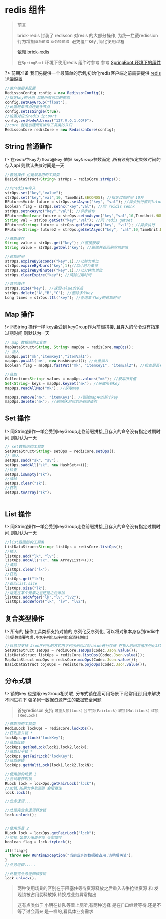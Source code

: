 # redis 组件

> 前言
>
> brick-redis 封装了 redisson 对redis 的大部分操作, 为统一拦截redission 行为增加`业务前缀`  `业务锁前缀` `避免僵尸key ,简化使用过程
>
> [依赖 brick-redis ](/getter?brick-redis) 
>
> 在`SpringBoot` 环境下使用redis 组件时参考 参考 [SpringBoot 环境下的组件]() 

?> 前期准备 我们先提供一个最简单的示例,初始化redis客户端之前需要提供 [redis详细配置]()

``` javascript
//客户端相关配置
RedissonConfig config = new RedissonConfig();
//指定key的分组 就是所有可以的前缀
config.setKeyGroup("float");
//设置是单节点还是多节点
config.setIsSingle(true);
//设置对应的redis ip:port
config.setNodeAddress("127.0.0.1:6379");
//core 就是创建所有操作工具类的入口
RedissonCore redisCore = new RedissonCore(config);
```

## String 普通操作

!> 在redis中key为 float@key 依据 keyGroup参数而定 ,所有没有指定失效时间的 存入api 则默认失效时间是一天 

```javascript
//普通操作 也是最常用的工具类
BasicDataStruct<String> strOps = redisCore.strOps();

//向redis中存入
strOps.set("key","value"); 
strOps.set("key","val",10, TimeUnit.SECONDS); //指定过期时间 10秒
RFuture<Void> future = strOps.setAsync("key", "val"); //异步执行直到future.get 阻塞返回
boolean flag = strOps.setnx("key","val"); //同 reidis sennx
strOps.setnxAsync("key","val"); //异步操作
RFuture<Boolean> future = strOps.setnxAsync("key","val",10,TimeUnit.HOURS); //异步执行指定过期时间 10小时
String val = strOps.getSet("key","val"); //同 redis getset
RFuture<String> future = strOps.getSetAsync("key", "val"); //异步执行
RFuture<String> future2 = strOps.getSetAsync("key", "val",10,TimeUnit.DAYS); //指定失效时间 10天

//获取缓存
String value = strOps.get("key"); //直接获取
String value = strOps.getDel("key"); //删除并返回删除前的值

//过期时间
strOps.expireBySeconds("key",1);//以秒为单位
strOps.expireByHours("key",1);//以小时为单位
strOps.expireByMinutes("key",1);//以分钟为单位
strOps.clearExpire("key"); //清除过期时间

//其他操作
strOps.size("key"); //返回value的长度
strOps.delete("A","B","C"); //删除多个key
Long times = strOps.ttl("key"); //查询某个key的过期时间

```

## Map 操作

!> 同String 操作一样 key会受到 keyGroup作为前缀拼接, 且存入的命令没有指定过期时间 则默认为一天

```javascript
// map 数据结构工具类
MapDataStruct<String, String> mapOps = redisCore.mapOps();
// 插入
mapOps.put("mk","itemKey1","itemVal1");
mapOps.putAll("mk", new HashMap<>()); //批量插入
boolean flag = mapOps.fastPut("mk", "itemKey1", "itemVal2"); //检查是否存在

//获取
Collection<String> values = mapOps.values("mk"); //获取所有值
Set<String> keys = mapOps.keySet("mk"); //获取所有key
mapOps.readAllMap("mk"); //获取map

mapOps.remove("mk", "itemKey1"); //删除map中的某个key
mapOps.delete("mk"); //删除mk对应的所有键值对

```

## Set 操作

!> 同String操作一样会受到keyGroup走位前缀拼接,且存入的命令没有指定过期时间,则默认为一天

```javascript
// set数据结构工具类
SetDataStruct<String> setOps = redisCore.setOps();
// 插入
setOps.sadd("sk", "sv");
setOps.saddAll("sk", new HashSet<>());
//检查
setOps.isEmpty("sk");
//清除
setOps.clear("sk");
//获取
setOps.toArray("sk");
       
```

## List 操作

!> 同String操作一样会受到keyGroup走位前缀拼接,且存入的命令没有指定过期时间,则默认为一天

```javascript
//list数据结构工具类
ListDataStruct<String> listOps = redisCore.listOps();
//插入
listOps.add("lk", "lv");
listOps.addAll("lk", new ArrayList<>());
//清除
listOps.clear("lk");
//获取
listOps.get("lk");
//返回list.size
listOps.size("lk"); 
//指定在某个元素之前还是之后添加
listOps.addAfter("lk","lv","lv2");
listOps.addBefore("lk", "lv", "lv2");
```

## 复合类型操作

!> 所有的 操作工具类都支持对值的 序列化反序列化, 可以将对象本身存到redis中`(但是性能要考虑,毕竟序列化反序列化会消耗性能)`

```javascript
//目前只支持 Json序列化的方式用下列示例可以对value进行存储 在插入时回将值序列化JSON存入redis ,获取会反序列化成Object
SetDataStruct setOps = redisCore.setOps(Codec.Json.value());
ListDataStruct listOps = redisCore.listOps(Codec.Json.value());
MapDataStruct mapOps = redisCore.mapOps(Codec.Json.value());
BasicDataStruct pojoOps = redisCore.pojoOps(Codec.Json.value());
```

## 分布式锁

!> 锁的key 也是跟keyGroup相关联, 分布式锁在高可用场景下 经常用到,用来解决不同进程下 强多同一数据资源产生的数据安全问题

> 首先redisson 支持 `可重入锁(Lock)` `公平锁(FairLock)` `联锁(MultiLock)` `红锁(RedLock)` 

```javascript
//获取锁的工具类
RedisLock lockOps = redisCore.lockOps();
//获取重入锁 *
lockOps.getLock("lockKey");
//获取红锁
lockOps.getRedLock(lock1,lock2,lockN);
//获取公平锁 *
lockOps.getFairLock("lockKey");
//获取联锁
lockOps.getMultiLock(lock1,lock2,lockN);

//使用锁的场景 1
//尝试着获取锁
RLock lock = lockOps.getFairLock("lock");
//加锁,如果为争取到锁 会阻塞住
lock.lock(); 

//业务逻辑.....

//处理完业务逻辑释放锁
lock.unlock();


//使用场景 2
RLock lock = lockOps.getFairLock("lock");
//加锁,如果为争取到锁 会阻塞住
boolean flag = lock.tryLock(); 

if(!flag){
  throw new RuntimException("当前业务的数据被占用,请稍后再试");
}
//业务逻辑.....

//处理完业务逻辑释放锁
lock.unlock();
```

> 两种使用场景的区别在于阻塞住等待资源释放之后重入去争抢锁资源 和 发现锁被占用就释放掉,转换成业务异常抛出
>
> 这有点类似于 小明在排队等着上厕所,有两种选择 是在门口继续等待,还是不等了过会再来 是一样的,看具体业务需求
